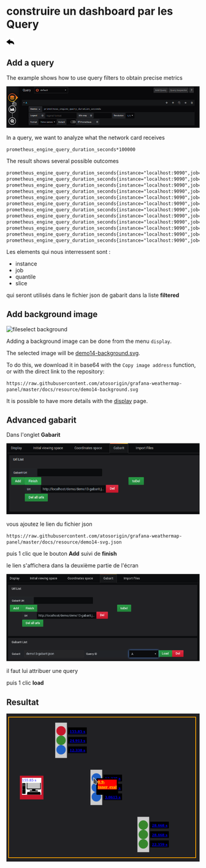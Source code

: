 # construire un dashboard par les Query

[![](../../screenshots/other/Go-back.png)](README.md)

## Add a query

The example shows how to use query filters to obtain precise metrics

![fileselect background](../../screenshots/demo/tutorial14/query.jpg)

In a query, we want to analyze what the network card receives

```
prometheus_engine_query_duration_seconds*100000
```

The result shows several possible outcomes

```
prometheus_engine_query_duration_seconds{instance="localhost:9090",job="prometheus",quantile="0.5",slice="inner_eval"}
prometheus_engine_query_duration_seconds{instance="localhost:9090",job="prometheus",quantile="0.5",slice="prepare_time"}
prometheus_engine_query_duration_seconds{instance="localhost:9090",job="prometheus",quantile="0.5",slice="queue_time"}
prometheus_engine_query_duration_seconds{instance="localhost:9090",job="prometheus",quantile="0.5",slice="result_sort"}
prometheus_engine_query_duration_seconds{instance="localhost:9090",job="prometheus",quantile="0.9",slice="inner_eval"}
prometheus_engine_query_duration_seconds{instance="localhost:9090",job="prometheus",quantile="0.9",slice="prepare_time"}
prometheus_engine_query_duration_seconds{instance="localhost:9090",job="prometheus",quantile="0.9",slice="queue_time"}
prometheus_engine_query_duration_seconds{instance="localhost:9090",job="prometheus",quantile="0.9",slice="result_sort"}
prometheus_engine_query_duration_seconds{instance="localhost:9090",job="prometheus",quantile="0.99",slice="inner_eval"}
prometheus_engine_query_duration_seconds{instance="localhost:9090",job="prometheus",quantile="0.99",slice="prepare_time"}
prometheus_engine_query_duration_seconds{instance="localhost:9090",job="prometheus",quantile="0.99",slice="queue_time"}
prometheus_engine_query_duration_seconds{instance="localhost:9090",job="prometheus",quantile="0.99",slice="result_sort"}

```

Les elements qui nous interressent sont :

- instance
- job
- quantile
- slice

qui seront utilisés dans le fichier json de gabarit dans la liste **filtered**

## Add background image

![fileselect background](../../screenshots/demo/tutorial14/background.jpg)

Adding a background image can be done from the menu `display`.

The selected image will be [demo14-background.svg](../../resource/demo14-background.svg).

To do this, we download it in base64 with the `Copy image address` function, or with the direct link to the repository:

```
https://raw.githubusercontent.com/atosorigin/grafana-weathermap-panel/master/docs/resource/demo14-background.svg

```

It is possible to have more details with the [display](../editor/display.md) page.

## Advanced gabarit

Dans l'onglet **Gabarit**

![](../../screenshots/demo/tutorial14/demo14-1.png)

vous ajoutez le lien du fichier json

```
https://raw.githubusercontent.com/atosorigin/grafana-weathermap-panel/master/docs/resource/demo14-svg.json

```

puis 1 clic que le bouton **Add** suivi de **finish**

le lien s'affichera dans la deuxième partie de l'écran

![](../../screenshots/demo/tutorial14/demo14-2.png)

il faut lui attribuer une query

puis 1 clic **load**

## Resultat

![](../../screenshots/demo/tutorial14/result.png)
